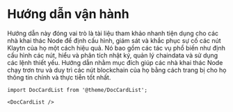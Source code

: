 # Hướng dẫn vận hành

Hướng dẫn này đóng vai trò là tài liệu tham khảo nhanh tiện dụng cho các nhà khai thác Node để định cấu hình, giám sát và khắc phục sự cố các nút Klaytn của họ một cách hiệu quả. Nó bao gồm các tác vụ phổ biến như định cấu hình các nút, hiểu và phân tích nhật ký, quản lý chaindata và sử dụng các lệnh thiết yếu. Hướng dẫn nhằm mục đích giúp các nhà khai thác Node chạy trơn tru và duy trì các nút blockchain của họ bằng cách trang bị cho họ thông tin chính và thực tiễn tốt nhất.

```mdx-code-block
import DocCardList from '@theme/DocCardList';

<DocCardList />
```
